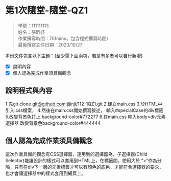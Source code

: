 # 第1次隨堂-隨堂-QZ1
>
>學號：111111113
><br />
>姓名：張昕妤
><br />
>作業撰寫時間：70(mins，包含程式撰寫時間)
><br />
>最後撰寫文件日期：2023/10/27
>

本份文件包含以下主題：(至少需下面兩項，若是有多者可以自行新增)
- [x] 說明內容
- [x] 個人認為完成作業須具備觀念

## 說明程式與內容
1.先git clone git@github.com:jijinjl/112-1QZ1.git
2.建立main.css
3.於HTML中引⼊.css檔案，<link href="main.css" rel="stylesheet" >
4.然後在main.css開始撰寫敘述， 輸入#specialCase的div標籤
5.改變背景色打上 background-color#772277 
6.在main.css 輸入body>div元素選擇器
改變背景色background-color#444444

## 個人認為完成作業須具備觀念
這次作業具備的觀念有CSS選擇器，運用到的選擇器為，子選擇器(Child Selector)能讓設計的樣式可以套用到HTML上，在標籤間，使用大於 “>”作為分隔，只有在div下一層的元素標籤才可以有顏色的底色，才能符合選擇器的要求，也才會讓選擇器中的樣式套用到網頁上。

